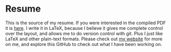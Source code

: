 
Resume
======

This is the source of my resume.
If you were interested in the compiled PDF it is [here](http://isaacgoss.com/resume.pdf).
I write it in LaTeX, because I believe it gives me complete control over the layout, and allows me to do version control with git.
Plus I just like LaTeX and other plain-text formats.
Please check out [my website](http://isaacgoss.com) for more on me, and explore this GitHub to check out what I have been working on.
